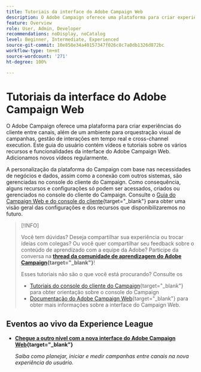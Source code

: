 ```yaml
---
title: Tutoriais da interface do Adobe Campaign Web
description: O Adobe Campaign oferece uma plataforma para criar experiências do cliente entre canais, além de um ambiente para orquestração visual de campanhas, gestão de interações em tempo real e cross-channel execution. Este guia do usuário contém vídeos e tutoriais sobre os vários recursos e funcionalidades da interface do Adobe Campaign Web.
feature: Overview
role: User, Admin, Developer
recommendations: noDisplay, noCatalog
level: Beginner, Intermediate, Experienced
source-git-commit: 10e858e34a40157347f026c8c7a0db1326d872bc
workflow-type: tm+mt
source-wordcount: '271'
ht-degree: 100%

---
```


# Tutoriais da interface do Adobe Campaign Web

O Adobe Campaign oferece uma plataforma para criar experiências do cliente entre canais, além de um ambiente para orquestração visual de campanhas, gestão de interações em tempo real e cross-channel execution. Este guia do usuário contém vídeos e tutoriais sobre os vários recursos e funcionalidades da interface do Adobe Campaign Web. Adicionamos novos vídeos regularmente.

A personalização da plataforma do Campaign com base nas necessidades de negócios e dados, assim como a conexão com outros sistemas, são gerenciadas no console do cliente do Campaign. Como consequência, alguns recursos e configurações só podem ser acessados, criados ou gerenciados no console do cliente do Campaign. Consulte o [Guia do Campaign Web e do console do cliente](https://experienceleague.adobe.com/docs/campaign-web/v8/start/capability-matrix.html?lang=pt-BR){target="_blank"} para obter uma visão geral das configurações e dos recursos que disponibilizaremos no futuro.

>[!INFO]
> 
> Você tem dúvidas? Deseja compartilhar sua experiência ou trocar ideias com colegas? Ou você quer compartilhar seu feedback sobre o conteúdo de aprendizado com a equipe da Adobe? Participe da conversa na **[thread da comunidade de aprendizagem do Adobe Campaign](https://experienceleaguecommunities.adobe.com:443/t5/adobe-campaign-classic/join-the-discussion-on-adobe-campaign-learning/td-p/419096){target="_blank"}**!
>
>
> Esses tutoriais não são o que você está procurando?
> Consulte os
> * [Tutoriais do console do cliente do Campaign](https://experienceleague.adobe.com/docs/campaign-learn/tutorials/overview.html?lang=pt-BR){target="_blank"} para obter orientação sobre o console do Campaign
> * [Documentação do Adobe Campaign Web](https://experienceleague.adobe.com/docs/campaign-web/v8/campaign-web-home.html?lang=pt-BR){target="_blank"} para obter mais informações sobre a interface do Campaign Web.

<div id="recs-overview-body-1"></div>
<div id="recs-overview-body-2"></div>
<div id="recs-overview-body-3"></div>
<div id="recs-overview-body-4"></div>
<div id="recs-overview-body-5"></div>
<div id="recs-overview-body-6"></div>

<div id="staff-picks-section">
</div>

## Eventos ao vivo da Experience League

* **[Chegue a outro nível com a nova interface do Adobe Campaign Web](https://experienceleague.adobe.com/docs/events/experience-league-live-recordings/episodes/exl-live-episode-02-29-24.html?lang=pt-BR){target="_blank"}**

  *Saiba como planejar, iniciar e medir campanhas entre canais na nova experiência do usuário.*

